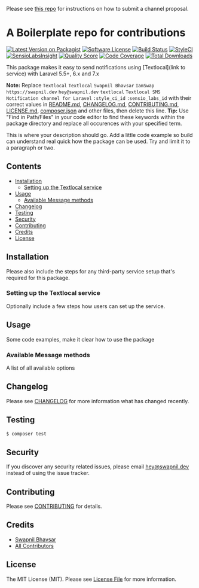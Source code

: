 Please see [this repo](https://github.com/laravel-notification-channels/channels) for instructions on how to submit a channel proposal.

# A Boilerplate repo for contributions

[![Latest Version on Packagist](https://img.shields.io/packagist/v/laravel-notification-channels/textlocal.svg?style=flat-square)](https://packagist.org/packages/laravel-notification-channels/textlocal)
[![Software License](https://img.shields.io/badge/license-MIT-brightgreen.svg?style=flat-square)](LICENSE.md)
[![Build Status](https://img.shields.io/travis/laravel-notification-channels/textlocal/master.svg?style=flat-square)](https://travis-ci.org/laravel-notification-channels/textlocal)
[![StyleCI](https://styleci.io/repos/:style_ci_id/shield)](https://styleci.io/repos/:style_ci_id)
[![SensioLabsInsight](https://img.shields.io/sensiolabs/i/:sensio_labs_id.svg?style=flat-square)](https://insight.sensiolabs.com/projects/:sensio_labs_id)
[![Quality Score](https://img.shields.io/scrutinizer/g/laravel-notification-channels/textlocal.svg?style=flat-square)](https://scrutinizer-ci.com/g/laravel-notification-channels/textlocal)
[![Code Coverage](https://img.shields.io/scrutinizer/coverage/g/laravel-notification-channels/textlocal/master.svg?style=flat-square)](https://scrutinizer-ci.com/g/laravel-notification-channels/textlocal/?branch=master)
[![Total Downloads](https://img.shields.io/packagist/dt/laravel-notification-channels/textlocal.svg?style=flat-square)](https://packagist.org/packages/laravel-notification-channels/textlocal)

This package makes it easy to send notifications using [Textlocal](link to service) with Laravel 5.5+, 6.x and 7.x

**Note:** Replace `Textlocal` `Textlocal` `Swapnil Bhavsar` `IamSwap` `https://swapnil.dev` `hey@swapnil.dev` `textlocal` `Textlocal SMS Notification channel for Laravel` `:style_ci_id` `:sensio_labs_id` with their correct values in [README.md](README.md), [CHANGELOG.md](CHANGELOG.md), [CONTRIBUTING.md](CONTRIBUTING.md), [LICENSE.md](LICENSE.md), [composer.json](composer.json) and other files, then delete this line.
**Tip:** Use "Find in Path/Files" in your code editor to find these keywords within the package directory and replace all occurences with your specified term.

This is where your description should go. Add a little code example so build can understand real quick how the package can be used. Try and limit it to a paragraph or two.

## Contents

-   [Installation](#installation)
    -   [Setting up the Textlocal service](#setting-up-the-Textlocal-service)
-   [Usage](#usage)
    -   [Available Message methods](#available-message-methods)
-   [Changelog](#changelog)
-   [Testing](#testing)
-   [Security](#security)
-   [Contributing](#contributing)
-   [Credits](#credits)
-   [License](#license)

## Installation

Please also include the steps for any third-party service setup that's required for this package.

### Setting up the Textlocal service

Optionally include a few steps how users can set up the service.

## Usage

Some code examples, make it clear how to use the package

### Available Message methods

A list of all available options

## Changelog

Please see [CHANGELOG](CHANGELOG.md) for more information what has changed recently.

## Testing

```bash
$ composer test
```

## Security

If you discover any security related issues, please email hey@swapnil.dev instead of using the issue tracker.

## Contributing

Please see [CONTRIBUTING](CONTRIBUTING.md) for details.

## Credits

-   [Swapnil Bhavsar](https://github.com/IamSwap)
-   [All Contributors](../../contributors)

## License

The MIT License (MIT). Please see [License File](LICENSE.md) for more information.
